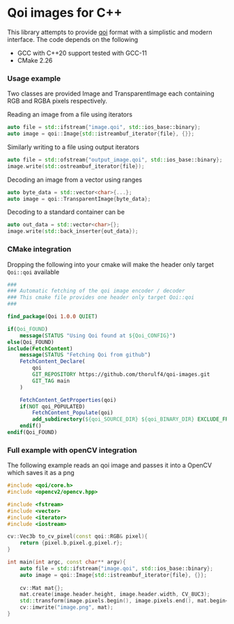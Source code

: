 # Qoi images for C++
This library attempts to provide [qoi](https://qoiformat.org/) format with a simplistic and modern interface.
The code depends on the following 
* GCC with C++20 support tested with GCC-11
* CMake 2.26


### Usage example
Two classes are provided Image and TransparentImage each containing RGB and RGBA pixels respectively.

Reading an image from a file using iterators
```c++
auto file = std::ifstream{"image.qoi", std::ios_base::binary};
auto image = qoi::Image{std::istreambuf_iterator{file}, {}};
```


Similarly writing to a file using output iterators
```c++
auto file = std::ofstream{"output_image.qoi", std::ios_base::binary};
image.write(std::ostreambuf_iterator{file});
```


Decoding an image from a vector using ranges
```c++
auto byte_data = std::vector<char>{...};
auto image = qoi::TransparentImage{byte_data};
```

Decoding to a standard container can be
```c++
auto out_data = std::vector<char>{};
image.write(std::back_inserter{out_data});
```

### CMake integration
Dropping the following into your cmake will make the header only target `Qoi::qoi` available
```cmake
###
### Automatic fetching of the qoi image encoder / decoder
### This cmake file provides one header only target Qoi::qoi
###

find_package(Qoi 1.0.0 QUIET)

if(Qoi_FOUND)
    message(STATUS "Using Qoi found at ${Qoi_CONFIG}")
else(Qoi_FOUND)
include(FetchContent)
    message(STATUS "Fetching Qoi from github")
    FetchContent_Declare(
        qoi
        GIT_REPOSITORY https://github.com/thorulf4/qoi-images.git
        GIT_TAG main
    )

    FetchContent_GetProperties(qoi)
    if(NOT qoi_POPULATED)
        FetchContent_Populate(qoi)
        add_subdirectory(${qoi_SOURCE_DIR} ${qoi_BINARY_DIR} EXCLUDE_FROM_ALL)
    endif()
endif(Qoi_FOUND)
```

### Full example with openCV integration
The following example reads an qoi image and passes it into a OpenCV which saves it as a png
```c++
#include <qoi/core.h>
#include <opencv2/opencv.hpp>

#include <fstream>
#include <vector>
#include <iterator>
#include <iostream>

cv::Vec3b to_cv_pixel(const qoi::RGB& pixel){
    return {pixel.b,pixel.g,pixel.r};
}

int main(int argc, const char** argv){
    auto file = std::ifstream{"image.qoi", std::ios_base::binary};
    auto image = qoi::Image{std::istreambuf_iterator{file}, {}};
    
    cv::Mat mat{};
    mat.create(image.header.height, image.header.width, CV_8UC3);
    std::transform(image.pixels.begin(), image.pixels.end(), mat.begin<cv::Vec3b>(), to_cv_pixel);
    cv::imwrite("image.png", mat);
}
```